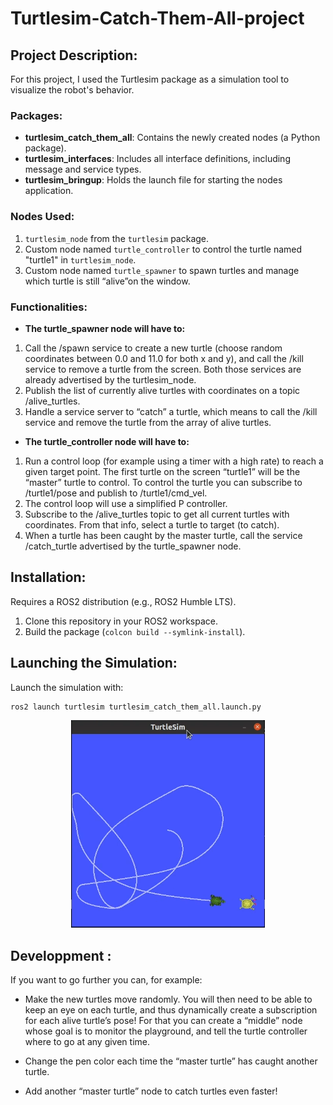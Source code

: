 # Turtlesim-Catch-Them-All-project

## Project Description:

For this project, I used the Turtlesim package as a simulation tool to visualize the robot's behavior.

### Packages:

- **turtlesim_catch_them_all**: Contains the newly created nodes (a Python package).
- **turtlesim_interfaces**: Includes all interface definitions, including message and service types.
- **turtlesim_bringup**: Holds the launch file for starting the nodes application.

### Nodes Used:

1. `turtlesim_node` from the `turtlesim` package.
2. Custom node named `turtle_controller` to control the turtle named "turtle1" in `turtlesim_node`.
3. Custom node named `turtle_spawner` to spawn turtles and manage which turtle is still “alive”on the window.

### Functionalities:

* **The turtle_spawner node will have to:**
1. Call the /spawn service to create a new turtle (choose random coordinates between 0.0
and 11.0 for both x and y), and call the /kill service to remove a turtle from the screen.
Both those services are already advertised by the turtlesim_node.
2. Publish the list of currently alive turtles with coordinates on a topic /alive_turtles.
3. Handle a service server to “catch” a turtle, which means to call the /kill service and
remove the turtle from the array of alive turtles.

* **The turtle_controller node will have to:**
1. Run a control loop (for example using a timer with a high rate) to reach a given target
point. The first turtle on the screen “turtle1” will be the “master” turtle to control. To
control the turtle you can subscribe to /turtle1/pose and publish to /turtle1/cmd_vel.
2. The control loop will use a simplified P controller.
3. Subscribe to the /alive_turtles topic to get all current turtles with coordinates. From that
info, select a turtle to target (to catch).
4. When a turtle has been caught by the master turtle, call the service /catch_turtle
advertised by the turtle_spawner node.

## Installation:

Requires a ROS2 distribution (e.g., ROS2 Humble LTS).

1. Clone this repository in your ROS2 workspace.
2. Build the package (`colcon build --symlink-install`).

## Launching the Simulation:

Launch the simulation with:

```bash
ros2 launch turtlesim turtlesim_catch_them_all.launch.py
```
<p align="center">
  <img src="files/screenshot.png" alt="screenshot" />
</p>

## Developpment :
If you want to go further you can, for example:

- Make the new turtles move randomly. You will then need to be able to keep an eye on each turtle,
  and thus dynamically create a subscription for each alive turtle’s pose!
  For that you can create a “middle” node whose goal is to monitor the playground,
  and tell the turtle controller where to go at any given time.

- Change the pen color each time the “master turtle” has caught another turtle.
- Add another “master turtle” node to catch turtles even faster!
